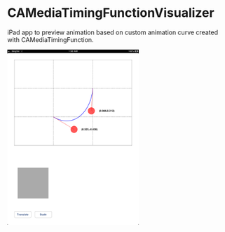 CAMediaTimingFunctionVisualizer
===============================

iPad app to preview animation based on custom animation curve created with CAMediaTimingFunction. 

<img width=300 src="https://github.com/honcheng/CAMediaTimingFunctionVisualizer/raw/master/Screenshots/1.PNG"/>